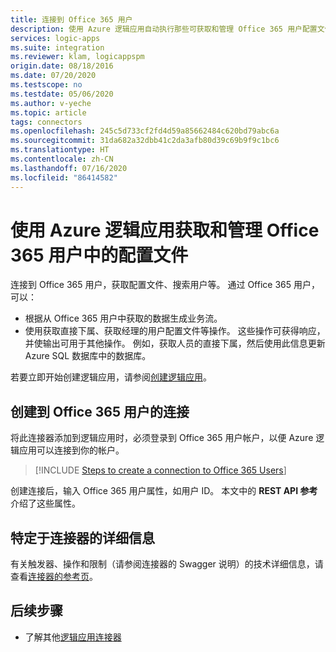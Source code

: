 ```yaml
---
title: 连接到 Office 365 用户
description: 使用 Azure 逻辑应用自动执行那些可获取和管理 Office 365 用户配置文件的任务和工作流
services: logic-apps
ms.suite: integration
ms.reviewer: klam, logicappspm
origin.date: 08/18/2016
ms.date: 07/20/2020
ms.testscope: no
ms.testdate: 05/06/2020
ms.author: v-yeche
ms.topic: article
tags: connectors
ms.openlocfilehash: 245c5d733cf2fd4d59a85662484c620bd79abc6a
ms.sourcegitcommit: 31da682a32dbb41c2da3afb80d39c69b9f9c1bc6
ms.translationtype: HT
ms.contentlocale: zh-CN
ms.lasthandoff: 07/16/2020
ms.locfileid: "86414582"
---
```

# <a name="get-and-manage-profiles-in-office-365-users-by-using-azure-logic-apps"></a>使用 Azure 逻辑应用获取和管理 Office 365 用户中的配置文件

连接到 Office 365 用户，获取配置文件、搜索用户等。 通过 Office 365 用户，可以：

* 根据从 Office 365 用户中获取的数据生成业务流。 
* 使用获取直接下属、获取经理的用户配置文件等操作。 这些操作可获得响应，并使输出可用于其他操作。 例如，获取人员的直接下属，然后使用此信息更新 Azure SQL 数据库中的数据库。 

若要立即开始创建逻辑应用，请参阅[创建逻辑应用](../logic-apps/quickstart-create-first-logic-app-workflow.md)。

## <a name="create-a-connection-to-office-365-users"></a>创建到 Office 365 用户的连接

将此连接器添加到逻辑应用时，必须登录到 Office 365 用户帐户，以便 Azure 逻辑应用可以连接到你的帐户。

> [!INCLUDE [Steps to create a connection to Office 365 Users](../../includes/connectors-create-api-office365users.md)]
> 
> 

创建连接后，输入 Office 365 用户属性，如用户 ID。 本文中的 **REST API 参考**介绍了这些属性。

## <a name="connector-specific-details"></a>特定于连接器的详细信息

有关触发器、操作和限制（请参阅连接器的 Swagger 说明）的技术详细信息，请查看[连接器的参考页](https://docs.microsoft.com/connectors/officeusers/)。

## <a name="next-steps"></a>后续步骤

* 了解其他[逻辑应用连接器](apis-list.md)

<!-- Update_Description: update meta properties, wording update, update link -->